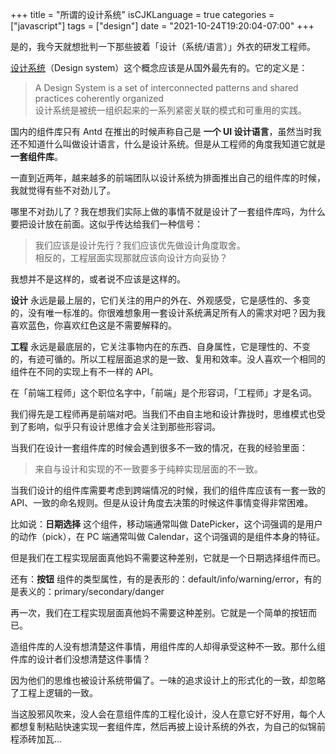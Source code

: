 +++
title = "所谓的设计系统"
isCJKLanguage = true
categories = ["javascript"]
tags = ["design"]
date = "2021-10-24T19:20:04-07:00"
+++

是的，我今天就想批判一下那些披着「设计（系统/语言）」外衣的研发工程师。

[设计系统](https://en.wikipedia.org/wiki/Design_system)（Design system）这个概念应该是从国外最先有的。它的定义是：

> A Design System is a set of interconnected patterns and shared practices coherently organized<br>
> 设计系统是被统一组织起来的一系列紧密关联的模式和可重用的实践。

国内的组件库只有 Antd 在推出的时候声称自己是 **一个 UI 设计语言**，虽然当时我还不知道什么叫做设计语言，什么是设计系统。但是从工程师的角度我知道它就是 **一套组件库**。

一直到近两年，越来越多的前端团队以设计系统为排面推出自己的组件库的时候，我就觉得有些不对劲儿了。

哪里不对劲儿了？我在想我们实际上做的事情不就是设计了一套组件库吗，为什么要把设计放在前面。这似乎传达给我们一种信号：

> 我们应该是设计先行？我们应该优先做设计角度取舍。<br>
> 相反的，工程层面实现那就应该向设计方向妥协？

我想并不是这样的，或者说不应该是这样的。

**设计** 永远是最上层的，它们关注的用户的外在、外观感受，它是感性的、多变的，没有唯一标准的。你很难想象用一套设计系统满足所有人的需求对吧？因为我喜欢蓝色，你喜欢红色这是不需要解释的。

**工程** 永远是最底层的，它关注事物内在的东西、自身属性，它是理性的、不变的，有迹可循的。所以工程层面追求的是一致、复用和效率。没人喜欢一个相同的组件在不同的实现上有不一样的 API。

在「前端工程师」这个职位名字中，「前端」是个形容词，「工程师」才是名词。

我们得先是工程师再是前端对吧。当我们不由自主地和设计靠拢时，思维模式也受到了影响，似乎只有设计思维才会关注到那些形容词。

当我们在设计一套组件库的时候会遇到很多不一致的情况，在我的经验里面：

> 来自与设计和实现的不一致要多于纯粹实现层面的不一致。

当我们设计的组件库需要考虑到跨端情况的时候，我们的组件库应该有一套一致的 API、一致的命名规则。但是从设计角度去决策的时候这件事情变得非常困难。

比如说：**日期选择** 这个组件，移动端通常叫做 DatePicker，这个词强调的是用户的动作（pick），在 PC 端通常叫做 Calendar，这个词强调的是组件本身的特征。

但是我们在工程实现层面真他妈不需要这种差别，它就是一个日期选择组件而已。

还有：**按钮** 组件的类型属性，有的是表形的：default/info/warning/error，有的是表义的：primary/secondary/danger

再一次，我们在工程实现层面真他妈不需要这种差别。它就是一个简单的按钮而已。

造组件库的人没有想清楚这件事情，用组件库的人却得承受这种不一致。那什么组件库的设计者们没想清楚这件事情？

因为他们的思维也被设计系统带偏了。一味的追求设计上的形式化的一致，却忽略了工程上逻辑的一致。

当这股邪风吹来，没人会在意组件库的工程化设计，没人在意它好不好用，每个人都想复制粘贴快速实现一套组件库，然后再披上设计系统的外衣，为自己的似锦前程添砖加瓦...



